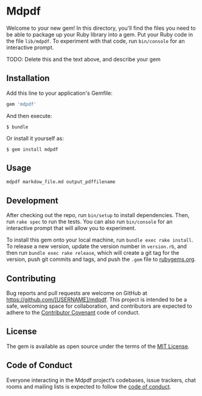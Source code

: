 # Mdpdf

Welcome to your new gem! In this directory, you'll find the files you need to be able to package up your Ruby library into a gem. Put your Ruby code in the file `lib/mdpdf`. To experiment with that code, run `bin/console` for an interactive prompt.

TODO: Delete this and the text above, and describe your gem

## Installation

Add this line to your application's Gemfile:

```ruby
gem 'mdpdf'
```

And then execute:

    $ bundle

Or install it yourself as:

    $ gem install mdpdf

## Usage

`mdpdf markdow_file.md output_pdffilename`

## Development

After checking out the repo, run `bin/setup` to install dependencies. Then, run `rake spec` to run the tests. You can also run `bin/console` for an interactive prompt that will allow you to experiment.

To install this gem onto your local machine, run `bundle exec rake install`. To release a new version, update the version number in `version.rb`, and then run `bundle exec rake release`, which will create a git tag for the version, push git commits and tags, and push the `.gem` file to [rubygems.org](https://rubygems.org).

## Contributing

Bug reports and pull requests are welcome on GitHub at https://github.com/[USERNAME]/mdpdf. This project is intended to be a safe, welcoming space for collaboration, and contributors are expected to adhere to the [Contributor Covenant](http://contributor-covenant.org) code of conduct.

## License

The gem is available as open source under the terms of the [MIT License](https://opensource.org/licenses/MIT).

## Code of Conduct

Everyone interacting in the Mdpdf project’s codebases, issue trackers, chat rooms and mailing lists is expected to follow the [code of conduct](https://github.com/[USERNAME]/mdpdf/blob/master/CODE_OF_CONDUCT.md).

